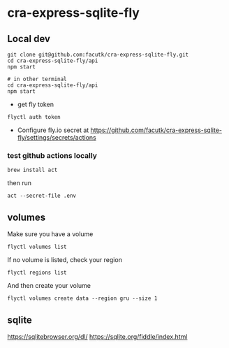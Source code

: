 # cra-express-sqlite-fly

## Local dev
```
git clone git@github.com:facutk/cra-express-sqlite-fly.git
cd cra-express-sqlite-fly/api
npm start

# in other terminal
cd cra-express-sqlite-fly/api
npm start
```

- get fly token
```
flyctl auth token
```

- Configure fly.io secret at
https://github.com/facutk/cra-express-sqlite-fly/settings/secrets/actions

### test github actions locally
```
brew install act
```
then run

```
act --secret-file .env
```

## volumes

Make sure you have a volume
```
flyctl volumes list
```

If no volume is listed, check your region
```
flyctl regions list
```

And then create your volume
```
flyctl volumes create data --region gru --size 1
```

## sqlite
https://sqlitebrowser.org/dl/
https://sqlite.org/fiddle/index.html